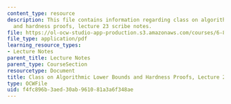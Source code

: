 ```yaml
---
content_type: resource
description: This file contains information regarding class on algorithmic lower bounds
  and hardness proofs, lecture 23 scribe notes.
file: https://ol-ocw-studio-app-production.s3.amazonaws.com/courses/6-890-algorithmic-lower-bounds-fun-with-hardness-proofs-fall-2014/f4fc896b3aed30ab961081a3a6f348ae_MIT6_890F14_Lec23.pdf
file_type: application/pdf
learning_resource_types:
- Lecture Notes
parent_title: Lecture Notes
parent_type: CourseSection
resourcetype: Document
title: Class on Algorithmic Lower Bounds and Hardness Proofs, Lecture 23 Scribe Notes
type: OCWFile
uid: f4fc896b-3aed-30ab-9610-81a3a6f348ae
---
```

